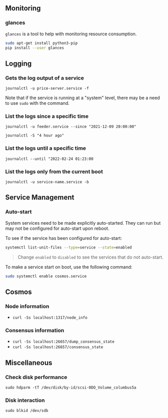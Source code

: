 ## Monitoring

### glances

`glances` is a tool to help with monitoring resource consumption.

```bash
sudo apt-get install python3-pip
pip install --user glances
```

## Logging

### Gets the log output of a service ###

`journalctl -u price-server.service -f`

Note that if the service is running at a "system" level, there may be a need to use `sudo` with the command.

### List the logs since a specific time ###

`journalctl -u feeder.service --since "2021-12-09 20:00:00"`

`journalctl -S "4 hour ago"`

### List the logs until a specific time ###

`journalctl --until "2022-02-24 01:23:00`

### List the logs only from the current boot ###

`journalctl -u service-name.service -b`

## Service Management

### Auto-start

System services need to be made explicitly auto-started. They can run but may not be configured for auto-start upon reboot.

To see if the service has been configured for auto-start:

```bash
systemctl list-unit-files --type=service --state=enabled
```

> Change `enabled` to `disabled` to see the services that do not auto-start.

To make a service start on boot, use the following command:

```bash
sudo systemctl enable cosmos.service
```

## Cosmos

### Node information

- `curl -Ss localhost:1317/node_info`

### Consensus information

- `curl -Ss localhost:26657/dump_consensus_state`
- `curl -Ss localhost:26657/consensus_state`

## Miscellaneous

### Check disk performance

`sudo hdparm -tT /dev/disk/by-id/scsi-0DO_Volume_columbus5a`

### Disk interaction

`sudo blkid /dev/sdb`
